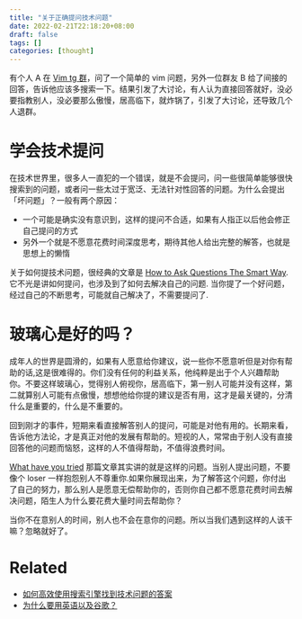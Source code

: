 ```yaml
---
title: "关于正确提问技术问题"
date: 2022-02-21T22:18:20+08:00
draft: false
tags: []
categories: [thought]
---
```


有个人 A 在 [Vim tg 群](https://t.me/vimzh_real)，问了一个简单的 vim 问题，另外一位群友 B 给了间接的回答，告诉他应该多搜索一下。结果引发了大讨论，有人认为直接回答就好，没必要指教别人，没必要那么傲慢，居高临下，就炸锅了，引发了大讨论，还导致几个人退群。

<!--more-->

# 学会技术提问

在技术世界里，很多人一直犯的一个错误，就是不会提问，问一些很简单能够很快搜索到的问题，或者问一些太过于宽泛、无法针对性回答的问题。为什么会提出「坏问题」？一般有两个原因：

+ 一个可能是确实没有意识到，这样的提问不合适，如果有人指正以后他会修正自己提问的方式
+ 另外一个就是不愿意花费时间深度思考，期待其他人给出完整的解答，也就是思想上的懒惰

关于如何提技术问题，很经典的文章是 [How to Ask Questions The Smart Way](http://www.catb.org/~esr/faqs/smart-questions.html). 它不光是讲如何提问，也涉及到了如何去解决自己的问题. 当你提了一个好问题，经过自己的不断思考，可能就自己解决了，不需要提问了.

# 玻璃心是好的吗？

成年人的世界是圆滑的，如果有人愿意给你建议，说一些你不愿意听但是对你有帮助的话,这是很难得的。你们没有任何的利益关系，他纯粹是出于个人兴趣帮助你。不要这样玻璃心，觉得别人俯视你，居高临下，第一别人可能并没有这样，第二就算别人可能有点傲慢，想想他给你提的建议是否有用，这才是最关键的，分清什么是重要的，什么是不重要的。

回到刚才的事件，短期来看直接解答别人的提问，可能是对他有用的。长期来看，告诉他方法论，才是真正对他的发展有帮助的。短视的人，常常由于别人没有直接回答他的问题而恼怒，这样的人不值得帮助，不值得浪费时间。

[What have you tried](https://mattgemmell.com/what-have-you-tried/) 那篇文章其实讲的就是这样的问题。当别人提出问题，不要像个 loser 一样抱怨别人不尊重你.如果你展现出来，为了解答这个问题，你付出了自己的努力，那么别人是愿意无偿帮助你的，否则你自己都不愿意花费时间去解决问题，陌生人为什么要花费大量时间去帮助你？

当你不在意别人的时间，别人也不会在意你的问题。所以当我们遇到这样的人该干嘛？忽略就好了。

# Related

- [如何高效使用搜索引擎找到技术问题的答案](https://jdhao.github.io/2020/05/09/search_for_solution_with_web_engine/)
- [为什么要用英语以及谷歌？](https://jdhao.github.io/2020/01/22/why_use_english_and_google/)
